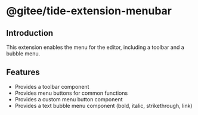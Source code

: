 # @gitee/tide-extension-menubar

## Introduction

This extension enables the menu for the editor, including a toolbar and a bubble menu.

## Features

- Provides a toolbar component
- Provides menu buttons for common functions
- Provides a custom menu button component
- Provides a text bubble menu component (bold, italic, strikethrough, link)
